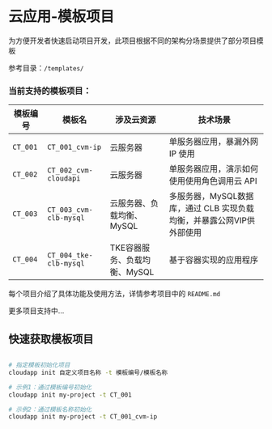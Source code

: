 # 云应用-模板项目

为方便开发者快速启动项目开发，此项目根据不同的架构分场景提供了部分项目模板

参考目录：`/templates/`

### 当前支持的模板项目：

模板编号 | 模板名 | 涉及云资源 | 技术场景
-----|------|-------------|-----------
`CT_001` | `CT_001_cvm-ip` | 云服务器 | 单服务器应用，暴漏外网 IP 使用
`CT_002` | `CT_002_cvm-cloudapi` | 云服务器 | 单服务器应用，演示如何使用使用角色调用云 API
`CT_003` | `CT_003_cvm-clb-mysql` | 云服务器、负载均衡、MySQL | 多服务器，MySQL数据库，通过 CLB 实现负载均衡，并暴露公网VIP供外部使用
`CT_004` | `CT_004_tke-clb-mysql` | TKE容器服务、负载均衡、MySQL | 基于容器实现的应用程序


每个项目介绍了具体功能及使用方法，详情参考项目中的 `README.md`

更多项目支持中...

## 快速获取模板项目

```bash

# 指定模板初始化项目
cloudapp init 自定义项目名称 -t 模板编号/模板名称

# 示例1：通过模板编号初始化
cloudapp init my-project -t CT_001

# 示例2：通过模板名称初始化
cloudapp init my-project -t CT_001_cvm-ip

```

